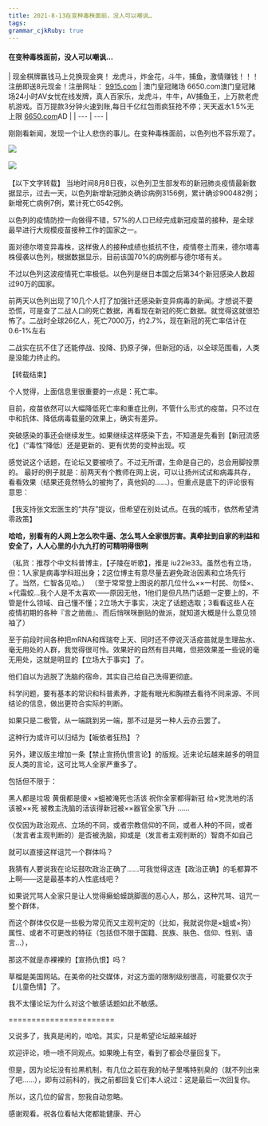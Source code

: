 ```yaml
---
title: 2021-8-13在变种毒株面前，没人可以嘲讽…
tags: 
grammar_cjkRuby: true
---
```



#### 在变种毒株面前，没人可以嘲讽…

| 现金棋牌赢钱马上兑换现金爽！ 龙虎斗，炸金花，斗牛，捕鱼，激情赚钱！！！注册即送8元现金！注册网址：
[9915.com](https://www.85229666.com/baidu/) | 澳门皇冠赌场 6650.com澳门皇冠赌场24小时AV女忧在线发牌，真人百家乐，龙虎斗，牛牛，AV捕鱼王，上万款老虎机游戏。百万提款3分钟火速到账,每日千亿红包雨疯狂抢不停；天天返水1.5%无上限
[6650.com](https://www.lul8.com/jiba123.htm)AD |
| --- | --- |

刚刚看新闻，发现一个让人悲伤的事儿。在变种毒株面前，以色列也不容乐观了。

![](https://bbs.pku.edu.cn/attach/e3/9f/e39fcfdffdb295a1/007cA3ESly1gtal1ruo1oj30i40fp3z9.jpg) 

![](http://wx1.sinaimg.cn/mw2000/69cc290fly1gtbj09hel0j20ob0m075i.jpg) 

【以下文字转载】
当地时间8月8日夜，以色列卫生部发布的新冠肺炎疫情最新数据显示，过去一天，以色列新增新冠肺炎确诊病例3156例，累计确诊900482例；新增死亡病例7例，累计死亡6542例。

以色列的疫情防控一向做得不错，57%的人口已经完成新冠疫苗的接种，是全球最早进行大规模疫苗接种工作的国家之一。

面对德尔塔变异毒株，这样傲人的接种成绩也抵抗不住，疫情卷土而来，德尔塔毒株侵袭以色列，根据数据显示，目前该国70%的病例都与德尔塔有关。

不过以色列这波疫情死亡率极低。以色列是继日本国之后第34个新冠感染人数超过90万的国家。

前两天以色列出现了10几个人打了加强针还感染新变异病毒的新闻。才想说不要恐慌，可是查了二战人口的死亡数据，再看现在新冠的死亡数据。就觉得这就很恐怖了。二战时全球26亿人，死亡7000万，约2.7%，现在新冠的死亡率估计在0.6-1%左右

二战实在抗不住了还能停战、投降、扔原子弹，但新冠的话，以全球范围看，人类是没能力终止的。

【转载结束】

个人觉得，上面信息里很重要的一点是：死亡率。

目前，疫苗依然可以大幅降低死亡率和重症比例，不管什么形式的疫苗。只不过在中和抗体、降低病毒载量的效果上，确实有差异。

突破感染的事还会继续发生。如果继续这样感染下去，不知道是先看到【新冠流感化】（“毒性”降低）还是更新的、更有优势的变种出现。哎

感觉说这个话题，在论坛又要被喷了。不过无所谓，生命是自己的，总会用脚投票的。
最好的例子就是：前两天有个教师在网上说，可以让扬州试试和病毒共存，看看效果（结果还竟然特么的被拘了，真他妈的……）。但重点是底下的评论很有意思：

【我支持张文宏医生的“共存”提议，但希望在别处试点。在我的城市，依然希望清零政策】

**哈哈，别看有的人网上怎么吹牛逼、怎么骂人全家很厉害。真牵扯到自家的利益和安全了，人人心里的小九九打的可精明得很咧**

（私货：推荐个中文科普博主，【子陵在听歌】，推是 iu22ie33。虽然也有立场，但：1人家是病毒学科班出身；2这位博主有意尽量去避免政治因素和立场先行了。当然，仁智各见哈。）
（至于常常登上图说的那几位什么××一村民、勿怪×、×代霜蛟…我个人是不太喜欢——原因无他，1他们是但凡热门话题一定要上的，不管是什么领域、自己懂不懂；2立场大于事实，决定了话题选取；3看看这些人在疫情初期的各种『言之凿凿』、而后悄咪咪删贴的做派，就知道大概是什么意见领袖了）

至于前段时间各种把mRNA和辉瑞夸上天、同时还不停说灭活疫苗就是生理盐水、毫无用处的人群，我觉得很可怜。效果好的自然有目共睹，但把效果差一些说的毫无用处，这就是明显的【立场大于事实】了。

他们自以为逃脱了洗脑的宿命，其实自己给自己洗得更彻底。

科学问题，要有基本的常识和科普素养，才能有眼光和胸襟去看待不同来源、不同结论的信息，做出更符合实际的判断。

如果只是二极管，从一端跳到另一端，那不过是另一种人云亦云罢了。

这种行为或许可以归结为【皈依者狂热】？

另外，建议版主增加一条【禁止宣扬仇恨言论】的版规。近来论坛越来越多的明显反人类的言论，这可比骂人全家严重多了。

包括但不限于：

黑人都是垃圾
黄俄都是傻×
×蛆被淹死也活该
祝你全家都得新冠
给×党洗地的活该被××死
被教主洗脑的活该得新冠被××器官全家飞升
……

仅仅因为政治观点、立场的不同，或者宗教信仰的不同，或者人种的不同，或者（发言者主观判断的）是否被洗脑，抑或是（发言者主观判断的）智商不如自己

就可以直接这样诅咒一个群体吗？

我猜有人要说我在论坛鼓吹政治正确了……可我觉得这连【政治正确】的毛都算不上啊——这是最基本的人性底线吧？

如果说咒骂人全家只是让人觉得癞蛤蟆跳脚面的恶心人，那么，这种咒骂、诅咒一整个群体，

而这个群体仅仅是一些极为常见而又主观判定的（比如，我就说你是×蛆或×狗）属性、或者不可更改的特征（包括但不限于国籍、民族、肤色、信仰、性别、语言…），

那这不就是赤裸裸的【宣扬仇恨】吗？

草榴是美国网站。在美帝的社交媒体，对这方面的限制级别很高，可能要仅次于【儿童色情】了。

我不太懂论坛为什么对这个敏感话题如此不敏感。

=======================

又说多了，我真是闲的，哈哈。其实，只是希望论坛越来越好

欢迎评论，喷一喷不同观点。如果晚上有空，看到了都会尽量回复下。

但是，因为论坛没有拉黑机制，有几位之前在我的帖子里嘴特别臭的（就不列出来了吧……），即有过前科的，我之前都回复它们本人说过：这是最后一次回复你。

所以，这几位的留言，恕我自动忽略。

感谢观看。祝各位看帖大佬都能健康、开心